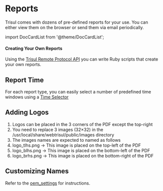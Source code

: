 # Reports

Trisul comes with dozens of pre-defined reports for your use. You can
 either view them on the browser or send them via email periodically.

import DocCardList from '@theme/DocCardList';

<DocCardList />



#### Creating Your Own Reports

Using the [Trisul Remote Protocol API](/docs/trp) you can write Ruby scripts that create your own reports.

## Report Time

For each report type, you can easily select a number of predefined time windows using a [Time Selector](/docs/ug/ui/elements#time-selector)

## Adding Logos

1. Logos can be placed in the 3 corners of the PDF except the top-right
2. You need to replace 3 images (32×32) in the /usr/local/share/webtrisul/public/images directory
3. The images names are expected to named as follows
4. logo_tlhs.png → This image is placed on the top-left of the PDF
5. logo_blhs.png → This image is placed on the bottom-left of the PDF
6. logo_brhs.png → This image is placed on the bottom-right of the PDF

## Customizing Names

Refer to the [oem_settings](/docs/ag/webadmin/customize) for instructions.